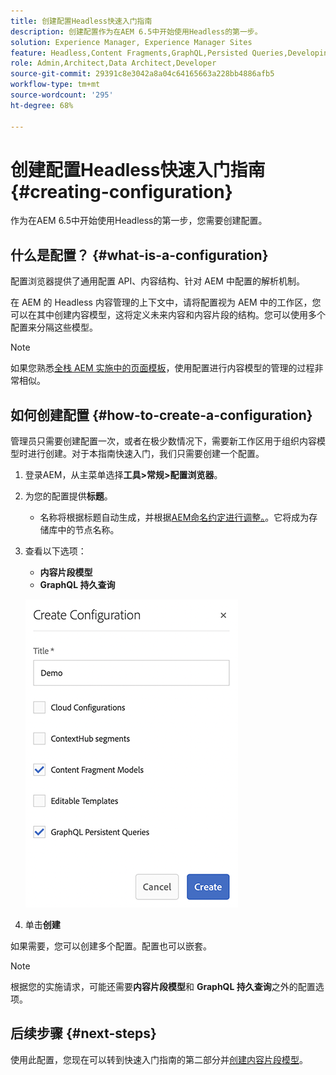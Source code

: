 ```yaml
---
title: 创建配置Headless快速入门指南
description: 创建配置作为在AEM 6.5中开始使用Headless的第一步。
solution: Experience Manager, Experience Manager Sites
feature: Headless,Content Fragments,GraphQL,Persisted Queries,Developing
role: Admin,Architect,Data Architect,Developer
source-git-commit: 29391c8e3042a8a04c64165663a228bb4886afb5
workflow-type: tm+mt
source-wordcount: '295'
ht-degree: 68%

---
```


# 创建配置Headless快速入门指南 {#creating-configuration}

作为在AEM 6.5中开始使用Headless的第一步，您需要创建配置。

## 什么是配置？ {#what-is-a-configuration}

配置浏览器提供了通用配置 API、内容结构、针对 AEM 中配置的解析机制。

在 AEM 的 Headless 内容管理的上下文中，请将配置视为 AEM 中的工作区，您可以在其中创建内容模型，这将定义未来内容和内容片段的结构。您可以使用多个配置来分隔这些模型。

>[!NOTE]
>
>如果您熟悉[全栈 AEM 实施中的页面模板](/help/sites-authoring/templates.md)，使用配置进行内容模型的管理的过程非常相似。

## 如何创建配置 {#how-to-create-a-configuration}

管理员只需要创建配置一次，或者在极少数情况下，需要新工作区用于组织内容模型时进行创建。对于本指南快速入门，我们只需要创建一个配置。

1. 登录AEM，从主菜单选择&#x200B;**工具>常规>配置浏览器**。
1. 为您的配置提供&#x200B;**标题**。
   * 名称将根据标题自动生成，并根据[AEM命名约定进行调整。](/help/sites-developing/naming-conventions.md)。它将成为存储库中的节点名称。
1. 查看以下选项：
   * **内容片段模型**
   * **GraphQL 持久查询**

   ![创建配置](assets/create-configuration.png)

1. 单击&#x200B;**创建**

如果需要，您可以创建多个配置。配置也可以嵌套。

>[!NOTE]
>
>根据您的实施请求，可能还需要&#x200B;**内容片段模型**&#x200B;和 **GraphQL 持久查询**&#x200B;之外的配置选项。

## 后续步骤 {#next-steps}

使用此配置，您现在可以转到快速入门指南的第二部分并[创建内容片段模型](create-content-model.md)。

<!--
>[!TIP]
>
>For complete details about the Configuration Browser, [see the Configuration Browser documentation.](/help/sites-developing/configurations.md)
-->
